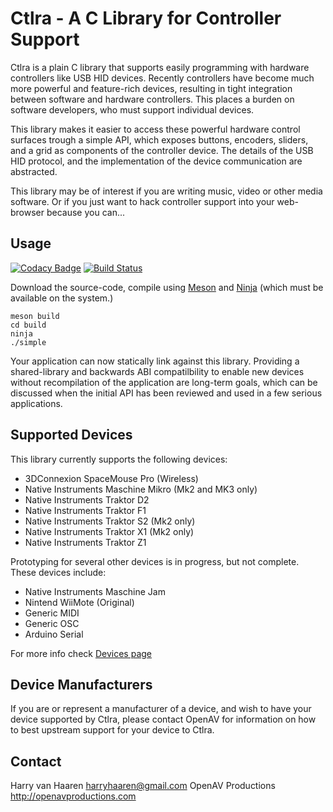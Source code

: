 Ctlra - A C Library for Controller Support
==========================================

Ctlra is a plain C library that supports easily programming with
hardware controllers like USB HID devices. Recently controllers have
become much more powerful and feature-rich devices, resulting in tight
integration between software and hardware controllers. This places a
burden on software developers, who must support individual devices.

This library makes it easier to access these powerful hardware control
surfaces trough a simple API, which exposes buttons, encoders, sliders,
and a grid as components of the controller device. The details of the
USB HID protocol, and the implementation of the device communication are
abstracted.

This library may be of interest if you are writing music, video or other
media software. Or if you just want to hack controller support into your
web-browser because you can...

Usage
-----

[![Codacy Badge](https://api.codacy.com/project/badge/Grade/676339a2937046f28fdcd5697c1259c1)](https://www.codacy.com/app/harryhaaren/openAV-Ctlra?utm_source=github.com&utm_medium=referral&utm_content=openAVproductions/openAV-Ctlra&utm_campaign=badger)
[![Build Status](https://travis-ci.org/openAVproductions/openAV-Ctlra.svg?branch=master)](https://travis-ci.org/openAVproductions/openAV-Ctlra)

Download the source-code, compile using [Meson](http://mesonbuild.com/) and [Ninja](https://ninja-build.org/)
(which must be available on the system.)
```
meson build
cd build
ninja
./simple
```

Your application can now statically link against this library. Providing
a shared-library and backwards ABI compatilbility to enable new devices
without recompilation of the application are long-term goals, which can be
discussed when the initial API has been reviewed and used in a few serious
applications.

Supported Devices
-----------------

This library currently supports the following devices:

- 3DConnexion SpaceMouse Pro (Wireless)
- Native Instruments Maschine Mikro (Mk2 and MK3 only)
- Native Instruments Traktor D2
- Native Instruments Traktor F1
- Native Instruments Traktor S2 (Mk2 only)
- Native Instruments Traktor X1 (Mk2 only)
- Native Instruments Traktor Z1

Prototyping for several other devices is in progress, but not complete.
These devices include:

- Native Instruments Maschine Jam
- Nintend WiiMote (Original)
- Generic MIDI
- Generic OSC
- Arduino Serial

For more info check [Devices page](ctlra/devices/README.md)

Device Manufacturers
--------------------

If you are or represent a manufacturer of a device, and wish to have your
device supported by Ctlra, please contact OpenAV for information on how to
best upstream support for your device to Ctlra.

Contact
-------

Harry van Haaren <harryhaaren@gmail.com>
OpenAV Productions http://openavproductions.com

